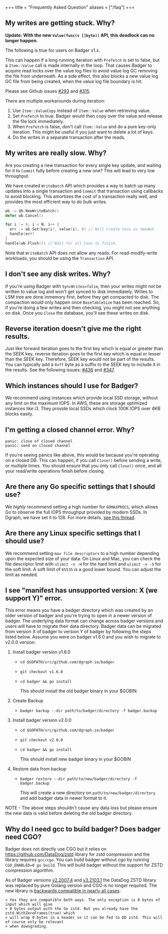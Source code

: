 +++ 
title = "Frequently Asked Question" 
aliases = ["/faq"] 
+++

## My writes are getting stuck. Why?

**Update: With the new `Value(func(v []byte))` API, this deadlock can no longer happen.**

The following is true for users on Badger v1.x.

This can happen if a long running iteration with `Prefetch` is set to false, but a `Item::Value`
call is made internally in the loop. That causes Badger to acquire read locks over the value log
files to avoid value log GC removing the file from underneath. As a side effect, this also blocks a
new value log GC file from being created, when the value log file boundary is hit.

Please see Github issues [#293](https://github.com/dgraph-io/badger/issues/293) and
[#315](https://github.com/dgraph-io/badger/issues/315).

There are multiple workarounds during iteration:

1. Use `Item::ValueCopy` instead of `Item::Value` when retrieving value.
1. Set `Prefetch` to true. Badger would then copy over the value and release the file lock
   immediately.
1. When `Prefetch` is false, don't call `Item::Value` and do a pure key-only iteration. This might
   be useful if you just want to delete a lot of keys.
1. Do the writes in a separate transaction after the reads.

## My writes are really slow. Why?

Are you creating a new transaction for every single key update, and waiting for it to `Commit` fully
before creating a new one? This will lead to very low throughput.

We have created `WriteBatch` API which provides a way to batch up many updates into a single
transaction and `Commit` that transaction using callbacks to avoid blocking. This amortizes the cost
of a transaction really well, and provides the most efficient way to do bulk writes.

```go
wb := db.NewWriteBatch()
defer wb.Cancel()

for i := 0; i < N; i++ {
  err := wb.Set(key(i), value(i), 0) // Will create txns as needed.
  handle(err)
}
handle(wb.Flush()) // Wait for all txns to finish.
```

Note that `WriteBatch` API does not allow any reads. For read-modify-write workloads, you should be
using the `Transaction` API.

## I don't see any disk writes. Why?

If you're using Badger with `SyncWrites=false`, then your writes might not be written to value log
and won't get synced to disk immediately. Writes to LSM tree are done inmemory first, before they
get compacted to disk. The compaction would only happen once `BaseTableSize` has been reached. So,
if you're doing a few writes and then checking, you might not see anything on disk. Once you `Close`
the database, you'll see these writes on disk.

## Reverse iteration doesn't give me the right results.

Just like forward iteration goes to the first key which is equal or greater than the SEEK key,
reverse iteration goes to the first key which is equal or lesser than the SEEK key. Therefore, SEEK
key would not be part of the results. You can typically add a `0xff` byte as a suffix to the SEEK
key to include it in the results. See the following issues:
[#436](https://github.com/dgraph-io/badger/issues/436) and
[#347](https://github.com/dgraph-io/badger/issues/347).

## Which instances should I use for Badger?

We recommend using instances which provide local SSD storage, without any limit on the maximum IOPS.
In AWS, these are storage optimized instances like i3. They provide local SSDs which clock 100K IOPS
over 4KB blocks easily.

## I'm getting a closed channel error. Why?

```
panic: close of closed channel
panic: send on closed channel
```

If you're seeing panics like above, this would be because you're operating on a closed DB. This can
happen, if you call `Close()` before sending a write, or multiple times. You should ensure that you
only call `Close()` once, and all your read/write operations finish before closing.

## Are there any Go specific settings that I should use?

We _highly_ recommend setting a high number for `GOMAXPROCS`, which allows Go to observe the full
IOPS throughput provided by modern SSDs. In Dgraph, we have set it to 128. For more details,
[see this thread](https://groups.google.com/d/topic/golang-nuts/jPb_h3TvlKE/discussion).

## Are there any Linux specific settings that I should use?

We recommend setting `max file descriptors` to a high number depending upon the expected size of
your data. On Linux and Mac, you can check the file descriptor limit with `ulimit -n -H` for the
hard limit and `ulimit -n -S` for the soft limit. A soft limit of `65535` is a good lower bound. You
can adjust the limit as needed.

## I see "manifest has unsupported version: X (we support Y)" error.

This error means you have a badger directory which was created by an older version of badger and
you're trying to open in a newer version of badger. The underlying data format can change across
badger versions and users will have to migrate their data directory. Badger data can be migrated
from version X of badger to version Y of badger by following the steps listed below. Assume you were
on badger v1.6.0 and you wish to migrate to v2.0.0 version.

1. Install badger version v1.6.0

   - `cd $GOPATH/src/github.com/dgraph-io/badger`
   - `git checkout v1.6.0`
   - `cd badger && go install`

     This should install the old badger binary in your $GOBIN.

2. Create Backup
   - `badger backup --dir path/to/badger/directory -f badger.backup`
3. Install badger version v2.0.0

   - `cd $GOPATH/src/github.com/dgraph-io/badger`
   - `git checkout v2.0.0`
   - `cd badger && go install`

     This should install new badger binary in your $GOBIN

4. Restore data from backup

   - `badger restore --dir path/to/new/badger/directory -f badger.backup`

     This will create a new directory on `path/to/new/badger/directory` and add badger data in newer
     format to it.

NOTE - The above steps shouldn't cause any data loss but please ensure the new data is valid before
deleting the old badger directory.

## Why do I need gcc to build badger? Does badger need CGO?

Badger does not directly use CGO but it relies on https://github.com/DataDog/zstd library for zstd
compression and the library requires `gcc/cgo`. You can build badger without cgo by running
`CGO_ENABLED=0 go build`. This will build badger without the support for ZSTD compression algorithm.

As of Badger versions [v2.2007.4](https://github.com/dgraph-io/badger/releases/tag/v2.2007.4) and
[v3.2103.1](https://github.com/dgraph-io/badger/releases/tag/v3.2103.1) the DataDog ZSTD library was
replaced by pure Golang version and CGO is no longer required. The new library is
[backwards compatible in nearly all cases](https://discuss.dgraph.io/t/use-pure-go-zstd-implementation/8670/10):

    > Yes they are compatible both ways. The only exception is 0 bytes of input which will give
    > 0 bytes output with the Go zstd. But you already have the zstd.WithZeroFrames(true) which
    > will wrap 0 bytes in a header so it can be fed to DD zstd. This will of course only be relevant
    > when downgrading.
